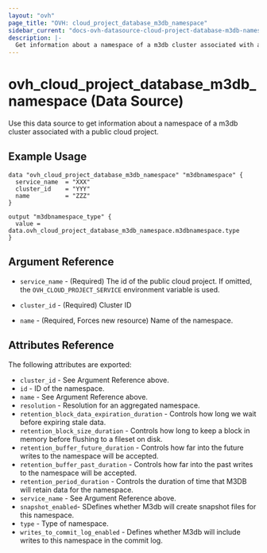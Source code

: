 ```yaml
---
layout: "ovh"
page_title: "OVH: cloud_project_database_m3db_namespace"
sidebar_current: "docs-ovh-datasource-cloud-project-database-m3db-namespace"
description: |-
  Get information about a namespace of a m3db cluster associated with a public cloud project.
---
```


# ovh_cloud_project_database_m3db_namespace (Data Source)

Use this data source to get information about a namespace of a m3db cluster associated with a public cloud project.

## Example Usage

```hcl
data "ovh_cloud_project_database_m3db_namespace" "m3dbnamespace" {
  service_name  = "XXX"
  cluster_id    = "YYY"
  name          = "ZZZ"
}

output "m3dbnamespace_type" {
  value = data.ovh_cloud_project_database_m3db_namespace.m3dbnamespace.type
}
```

## Argument Reference

* `service_name` - (Required) The id of the public cloud project. If omitted,
  the `OVH_CLOUD_PROJECT_SERVICE` environment variable is used.

* `cluster_id` - (Required) Cluster ID

* `name` - (Required, Forces new resource) Name of the namespace.

## Attributes Reference

The following attributes are exported:

* `cluster_id` - See Argument Reference above.
* `id` - ID of the namespace.
* `name` - See Argument Reference above.
* `resolution` - Resolution for an aggregated namespace.
* `retention_block_data_expiration_duration` - Controls how long we wait before expiring stale data.
* `retention_block_size_duration` - Controls how long to keep a block in memory before flushing to a fileset on disk.
* `retention_buffer_future_duration` - Controls how far into the future writes to the namespace will be accepted.
* `retention_buffer_past_duration` - Controls how far into the past writes to the namespace will be accepted.
* `retention_period_duration` - Controls the duration of time that M3DB will retain data for the namespace.
* `service_name` - See Argument Reference above.
* `snapshot_enabled`- SDefines whether M3db will create snapshot files for this namespace.
* `type` - Type of namespace.
* `writes_to_commit_log_enabled` - Defines whether M3db will include writes to this namespace in the commit log.